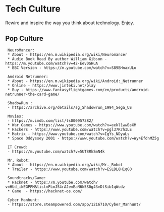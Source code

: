 Tech Culture
=====

Rewire and inspire the way you think about technology. Enjoy. 

Pop Culture
-----------

     NeuroMancer:
     * About - https://en.m.wikipedia.org/wiki/Neuromancer
     * Audio Book Read By author William Gibson - https://m.youtube.com/watch?v=42-Eev0GHuA
     * BBC Version - https://m.youtube.com/watch?v=S89BHnaxULo

     Android Netrunner: 
     * About - https://en.m.wikipedia.org/wiki/Android:_Netrunner
     * Online - https://www.jinteki.net/play
     * Buy - https://www.fantasyflightgames.com/en/products/android-netrunner-the-card-game/

     ShadowRun :
     - https://archive.org/details/sg_Shadowrun_1994_Sega_US

     Movies:
     - https://m.imdb.com/list/ls000957382/
     * War Games - https://www.youtube.com/watch?v=eekl1wwBsXM
     * Hackers - https://www.youtube.com/watch?v=pgl37R7hILE
     * Matrix - https://www.youtube.com/watch?v=IgYs_NDyaLs
     * Space Oddyssey 2001 - https://www.youtube.com/watch?v=Wy4EfdnMZ5g
  
     IT Crowd:
     - https://m.youtube.com/watch?v=5UT8RkSmN4k

     Mr. Robot:
     * About - https://en.m.wikipedia.org/wiki/Mr._Robot
     * Trailer - https://www.youtube.com/watch?v=ESLDL8H1qG0

     Soundtracks/Game:
     * Hacknet - https://m.youtube.com/watch?v=HUd_ikEGPPM&list=PLmJS4rAJemEaN6k5S0g43vDlSib1qWudz
     * Game  - https://hacknet-os.com/

     Cyber Manhunt:
     - https://store.steampowered.com/app/1216710/Cyber_Manhunt/